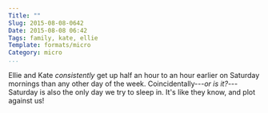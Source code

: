 ```yaml
---
Title: ""
Slug: 2015-08-08-0642
Date: 2015-08-08 06:42
Tags: family, kate, ellie
Template: formats/micro
Category: micro
...
```


Ellie and Kate *consistently* get up half an hour to an hour earlier on
Saturday mornings than any other day of the week. Coincidentally---*or is
it?*---Saturday is also the only day we try to sleep in. It's like they
know, and plot against us!
